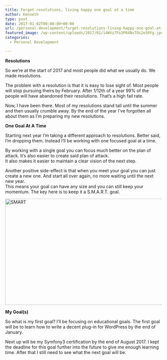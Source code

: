 ```yaml
---
title: Forget resolutions, living happy one goal at a time
author: Kenneth
type: post
date: 2017-01-02T00:00:00+00:00
url: /personal-development/forget-resolutions-living-happy-one-goal-at-a-time/
featured_image: /wp-content/uploads/2017/01/14WVz7Fo3P04NxTOs2eSRYg.jpeg
categories:
  - Personal Development

---
```

<p id="3637" class="graf graf--p graf-after--figure">
  <strong class="markup--strong markup--p-strong">Resolutions</strong>
</p>

<p id="d74d" class="graf graf--p graf-after--p">
  So we’re at the start of 2017 and most people did what we usually do. We made resolutions.
</p>

<p id="b4a7" class="graf graf--p graf-after--p">
  The problem with a resolution is that it is easy to lose sight of. Most people will stop pursuing theirs by February. After 1/12th of a year 99% of the people will have abandoned their resolutions. That’s a high fail rate.
</p>

<p id="8aca" class="graf graf--p graf-after--p">
  Now, I have been there. Most of my resolutions stand tall until the summer and then usually crumble away. By the end of the year I’ve forgotten all about them as I’m preparing my new resolutions.
</p>

<p id="81a8" class="graf graf--p graf-after--p">
  <strong class="markup--strong markup--p-strong">One Goal At A Time</strong>
</p>

<p id="8e2e" class="graf graf--p graf-after--p">
  Starting next year I’m taking a different approach to resolutions. Better said, I’m dropping them. Instead I’ll be working with one focused goal at a time.
</p>

<p id="63a8" class="graf graf--p graf-after--p">
  By working with a single goal you can focus much better on the plan of attack. It’s also easier to create said plan of attack.<br /> It also makes it easier to maintain a clear vision of the next step.
</p>

<p id="9a22" class="graf graf--p graf-after--p">
  Another positive side-effect is that when you meet your goal you can just create a new one. And start all over again, no more waiting until the next new year.<br /> This means your goal can have any size and you can still keep your momentum. The key here is to keep it a S.M.A.R.T. goal.
</p>

<img class="aligncenter wp-image-327 size-full" src="https://schabrechtsk.be/wp-content/uploads/2017/01/1Vr2sy4x5yfoMce-BCt0bMw.png" alt="SMART" width="792" height="341" srcset="https://schabrechtsk.be/wp-content/uploads/2017/01/1Vr2sy4x5yfoMce-BCt0bMw.png 792w, https://schabrechtsk.be/wp-content/uploads/2017/01/1Vr2sy4x5yfoMce-BCt0bMw-300x129.png 300w, https://schabrechtsk.be/wp-content/uploads/2017/01/1Vr2sy4x5yfoMce-BCt0bMw-768x331.png 768w" sizes="(max-width: 792px) 100vw, 792px" />

<p id="664f" class="graf graf--p graf-after--figure">
  <strong class="markup--strong markup--p-strong">My Goal(s)</strong>
</p>

<p id="f288" class="graf graf--p graf-after--p">
  So what is my first goal? I’ll be focusing on educational goals. The first goal will be to learn how to write a decent plug-in for WordPress by the end of January.
</p>

<p id="5735" class="graf graf--p graf-after--p">
  Next up will be my Symfony3 certification by the end of August 2017. I kept the deadline for this goal further into the future to give me enough learning time. After that I still need to see what the next goal will be.
</p>